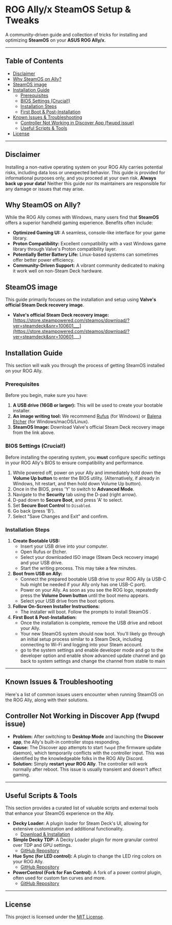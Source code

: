# ROG Ally/x SteamOS Setup & Tweaks

A community-driven guide and collection of tricks for installing and optimizing **SteamOS** on your **ASUS ROG Ally/x**.

---

## Table of Contents
- [Disclaimer](#disclaimer)
- [Why SteamOS on Ally?](#why-steamos-on-ally)
- [SteamOS image](#SteamOS-image)
- [Installation Guide](#installation-guide)
    - [Prerequisites](#prerequisites)
    - [BIOS Settings (Crucial!)](#bios-settings-crucial)
    - [Installation Steps](#installation-steps)
    - [First Boot & Post-Installation](#first-boot--post-installation)
- [Known Issues & Troubleshooting](#known-issues--troubleshooting)
    - [Controller Not Working in Discover App (fwupd issue)](#controller-not-working-in-discover-app-fwupd-issue)
  - [Useful Scripts & Tools](#useful-scripts--tools)
- [License](#license)

---

## Disclaimer
Installing a non-native operating system on your ROG Ally carries potential risks, including data loss or unexpected behavior. This guide is provided for informational purposes only, and you proceed at your own risk. **Always back up your data!** Neither this guide nor its maintainers are responsible for any damage or issues that may arise.

## Why SteamOS on Ally?
While the ROG Ally comes with Windows, many users find that **SteamOS** offers a superior handheld gaming experience. Benefits often include:
* **Optimized Gaming UI:** A seamless, console-like interface for your game library.
* **Proton Compatibility:** Excellent compatibility with a vast Windows game library through Valve's Proton compatibility layer.
* **Potentially Better Battery Life:** Linux-based systems can sometimes offer better power efficiency.
* **Community-Driven Support:** A vibrant community dedicated to making it work well on non-Steam Deck hardware.

## SteamOS image
This guide primarily focuses on the installation and setup using **Valve's official Steam Deck recovery image**.
* **Valve's official Steam Deck recovery image:** [https://store.steampowered.com/steamos/download/?ver=steamdeck&snr=100601___](https://store.steampowered.com/steamos/download/?ver=steamdeck&snr=100601___)


## Installation Guide
This section will walk you through the process of getting SteamOS installed on your ROG Ally.

### Prerequisites
Before you begin, make sure you have:
1.  **A USB drive (16GB or larger):** This will be used to create your bootable installer.
2.  **An image writing tool:** We recommend [Rufus](https://rufus.ie/) (for Windows) or [Balena Etcher](https://www.balena.io/etcher/) (for Windows/macOS/Linux).
3.  **SteamOS Image:** Download Valve's official Steam Deck recovery image from the link above.

### BIOS Settings (Crucial!)
Before installing the operating system, you **must** configure specific settings in your ROG Ally's BIOS to ensure compatibility and performance.

1.  While powered off, power on your Ally and immediately hold down the **Volume Up button** to enter the BIOS utility. (Alternatively, if already in Windows, hit restart, and then hold down Volume Up button).
2.  Once in the BIOS, press 'Y' to switch to **Advanced Mode**.
3.  Navigate to the **Security** tab using the D-pad (right arrow).
4.  D-pad down to **Secure Boot**, and press 'A' to select.
5.  Set **Secure Boot Control** to `Disabled`.
6.  Go back (press 'B').
7.  Select "Save Changes and Exit" and confirm.

### Installation Steps
1.  **Create Bootable USB:**
    * Insert your USB drive into your computer.
    * Open Rufus or Etcher.
    * Select your downloaded ISO image (Steam Deck recovery image) and your USB drive.
    * Start the writing process. This may take a few minutes.
2.  **Boot from USB on Ally:**
    * Connect the prepared bootable USB drive to your ROG Ally (a USB-C hub might be needed if your Ally only has one USB-C port).
    * Power on your Ally. As soon as you see the ROG logo, repeatedly press the **Volume Down button** until the boot menu appears.
    * Select your USB drive from the boot options.
3.  **Follow On-Screen Installer Instructions:**
    * The installer will boot. Follow the prompts to install SteamOS .
4.  **First Boot & Post-Installation:**
    * Once the installation is complete, remove the USB drive and reboot your Ally.
    * Your new SteamOS system should now boot. You'll likely go through an initial setup process similar to a Steam Deck, including connecting to Wi-Fi and logging into your Steam account.
    * go to the system settings and enable developer mode and go to the developer option and enable show advanced update channel and go back to system settings and change the channel from stable to main 
---

## Known Issues & Troubleshooting
Here's a list of common issues users encounter when running SteamOS on the ROG Ally, along with their solutions.

## Controller Not Working in Discover App (fwupd issue)
* **Problem:** After switching to **Desktop Mode** and launching the **Discover app**, the Ally's built-in controller stops responding.
* **Cause:** The Discover app attempts to start `fwupd` (the firmware update daemon), which temporarily conflicts with the controller input. This was identified by the knowledgeable folks in the ROG Ally Discord.
* **Solution:** Simply **restart your ROG Ally**. The controller will work normally after reboot. This issue is usually transient and doesn't affect gaming.


---

## Useful Scripts & Tools
This section provides a curated list of valuable scripts and external tools that enhance your SteamOS experience on the Ally.

* **Decky Loader:** A plugin loader for Steam Deck's UI, allowing for extensive customization and additional functionality.
    * [Download & Installation](https://decky.xyz/download)
* **Simple Decky TDP:** A Decky Loader plugin for more granular control over TDP and GPU settings.
    * [GitHub Repository](https://github.com/aarron-lee/SimpleDeckyTDP)
* **Hue Sync (for LED control):** A plugin to change the LED ring colors on your ROG Ally.
    * [GitHub Repository](https://github.com/honjow/HueSync)
* **PowerControl (Fork for Fan Control):** A fork of a power control plugin, often used for custom fan curves and more.
    * [GitHub Repository](https://github.com/aarron-lee/PowerControl)

---

## License
This project is licensed under the [MIT License](LICENSE).
